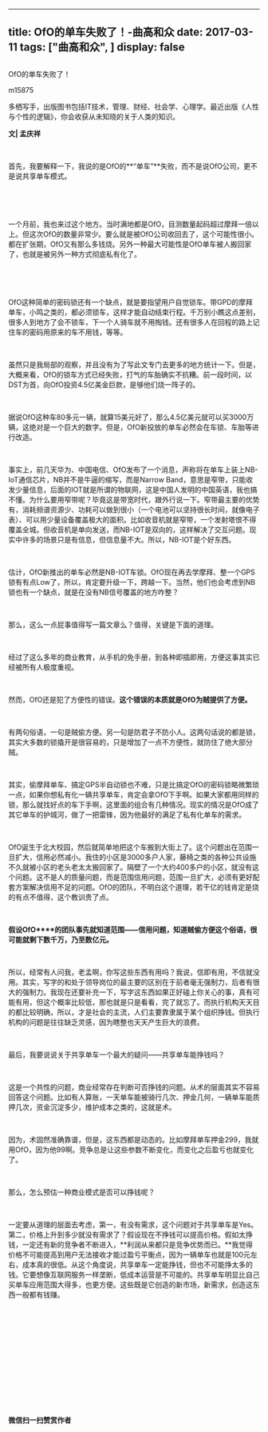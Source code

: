 
---
title:   OfO的单车失败了！-曲高和众
date: 2017-03-11
tags: ["曲高和众", ]
display: false
---


## 



OfO的单车失败了！




m15875




多栖写手，出版图书包括IT技术，管理、财经、社会学、心理学。最近出版《人性与个性的逻辑》，你会收获从未知晓的关于人类的知识。


**<font face="宋体">文</font>|&nbsp;孟庆祥**

&nbsp;

首先，我要解释一下，我说的是OfO的**“单车”**失败，而不是说OfO公司，更不是说共享单车模式。

&nbsp;

&nbsp;

一个月前，我也来过这个地方。当时满地都是OfO，目测数量起码超过摩拜一倍以上。但这次OfO的数量非常少。要么就是被OfO公司收回去了，这个可能性很小。都在扩张期，OfO又有那么多钱烧。另外一种最大可能性是OfO单车被人搬回家了，也就是被另外一种方式彻底私有化了。

&nbsp;

&nbsp;

OfO这种简单的密码锁还有一个缺点，就是要指望用户自觉锁车。带GPD的摩拜单车，小鸣之类的，都必须锁车，这样才能自动结束行程。千万别小瞧这点差别，很多人到地方了会不锁车，下一个人骑车就不用掏钱。还有很多人在回程的路上记住车的密码用原来的车不用钱，等等。

&nbsp;

虽然只是我局部的观察，并且没有为了写此文专门去更多的地方统计一下。但是，大概来看，OfO的锁车方式已经失败，打气的车胎确实不抗糟。前一段时间，以DST为首，向OfO投资4.5亿美金巨款，是够他们烧一阵子的。

&nbsp;

据说OfO这种车80多元一辆，就算15美元好了，那么4.5亿美元就可以买3000万辆，这绝对是一个巨大的数字。但是，OfO新投放的单车必然会在车锁、车胎等进行改造。

&nbsp;

事实上，前几天华为、中国电信、OfO发布了一个消息，声称将在单车上装上NB-IoT通信芯片，NB并不是牛逼的缩写，而是Narrow Band，意思是窄带，只能收发少量信息，后面的IOT就是所谓的物联网，这是中国人发明的中国英语，我也搞不懂。为什么要用窄带呢？毕竟这是带宽时代，跟外行说一下。窄带最主要的优势有，消耗频谱资源少、功耗可以做到很小（一个电池可以坚持很长时间，就像电子表）、可以用少量设备覆盖极大的面积。比如收音机就是窄带，一个发射塔恨不得覆盖全城。但收音机是单向发送，而NB-IOT是双向的，这样解决了交互问题。现实中许多的场景只是有信息，但信息量不大。所以，NB-IOT是个好东西。

&nbsp;

估计，OfO新推出的单车必然是NB-IOT车锁。OfO现在再去学摩拜、整一个GPS锁有有点Low了，所以，肯定要升级一下，跨越一下。当然，他们也会考虑到NB锁也有一个缺点，就是在没有NB信号覆盖的地方咋整？

&nbsp;

那么，这么一点屁事值得写一篇文章么？值得，关键是下面的道理。

&nbsp;

经过了这么多年的商业教育，从手机的免手册，到各种即插即用，方便这事其实已经被所有人极度重视。

&nbsp;

然而，OfO还是犯了方便性的错误。**这个错误的本质就是****OfO****为贼提供了方便。**

&nbsp;

有两句俗语，一句是贼偷方便。另一句是防君子不防小人。这两句话说的都是锁，其实大多数的锁撬开是很容易的，只是增加了一点不方便性，就防住了绝大部分贼。

&nbsp;

其实，偷摩拜单车、搞定GPS半自动锁也不难，只是比搞定OfO的密码锁略微繁琐一点，如果你想私有化一辆共享单车，肯定会拿OfO下手啊。如果大家都用同样的锁，那么就找好点的车下手啊，这里面的组合有几种情况。现实的情况是OfO成了其它单车的护城河，做了一把雷锋，因为他最好的满足了私有化单车的需求。

&nbsp;

OfO诞生于北大校园，然后就简单地把这个车搬到大街上了。这个问题出在范围一旦扩大，信用必然减小。我住的小区是3000多户人家，藤椅之类的各种公共设施不久就被小区的老头老太太搬回家了。隔壁了一个大约400多户的小区，就没有这个问题。这不是人的质量问题，而是范围信用问题，范围一旦扩大，必须有更好配套方案解决信用不足的问题。OfO的团队，不明白这个道理，若干亿的钱肯定是烧的有点不值得，这个教训贵了点。

&nbsp;

**假设OfO****的团队事先就知道范围——信用问题，知道贼偷方便这个俗语，很可能就剩下数千万，乃至数亿元。**

&nbsp;

所以，经常有人问我，老孟啊，你写这些东西有用吗？我说，信即有用，不信就没用。其实，写字的和处于领导岗位的最主要的区别在于前者毫无强制力，后者有很大的强制力。我现在还要补充一下，写字这东西如果正好碰上你关心的事，真有可能有用，但这个概率比较低，那也就是只是看看，完了就忘了。而执行机构天天目的都比较明确，所以，才是社会的主流，人们主要靠隶属于某个组织挣钱。但执行机构的问题是往往缺乏灵感，因为瞎整也天天产生巨大的浪费。

&nbsp;

最后，我要说说关于共享单车一个最大的疑问——共享单车能挣钱吗？

&nbsp;

这是一个共性的问题，商业经常存在判断可否挣钱的问题。从术的层面其实不容易回答这个问题。比如有人算账，一天单车能被骑行几次、押金几何，一辆单车能质押几次，资金沉淀多少，维护成本之类的，这就是术。

&nbsp;

因为，术固然准确靠谱，但是，这东西都是动态的。比如摩拜单车押金299，我就用OfO，因为他99啊。竞争总是让这些参数不断变化，而变化之后盈亏也就变化了。

&nbsp;

那么，怎么预估一种商业模式是否可以挣钱呢？

&nbsp;

一定要从道理的层面去考虑，第一，有没有需求，这个问题对于共享单车是Yes。第二，价格上升到多少就没有需求了？假设现在不挣钱可以提高价格。假如太挣钱，一定还有新的竞争者不断进入，**利润从来都只是竞争优势而已。**我觉得价格不可能提高到用户无法接收才能过盈亏平衡点，因为一辆单车也就是100元左右，成本真的很低。从这个角度说，共享单车一定能挣钱，但也不可能挣太多的钱。它要想像互联网服务一样垄断，低成本运营是不可能的。共享单车明显比自己买单车应用范围大得多，也更方便。这些既是它创造的新市场，新需求，创造这东西一般都有钱赚。

&nbsp;

&nbsp;

&nbsp;

&nbsp;

&nbsp;

&nbsp;

&nbsp;




**微信扫一扫赞赏作者**













